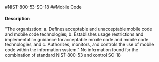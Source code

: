 #NIST-800-53-SC-18
##Mobile Code
#### Description
"The organization:
  a.  Defines acceptable and unacceptable mobile code and mobile code technologies;
  b.  Establishes usage restrictions and implementation guidance for acceptable mobile code and mobile code technologies; and
  c.  Authorizes, monitors, and controls the use of mobile code within the information system."
No information found for the combination of standard NIST-800-53 and control SC-18
